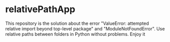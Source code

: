 # relativePathApp
This repository is the solution about the error "ValueError: attempted relative import beyond top-level package" and "ModuleNotFoundError".
Use relative paths between folders in Python without problems.
Enjoy it
